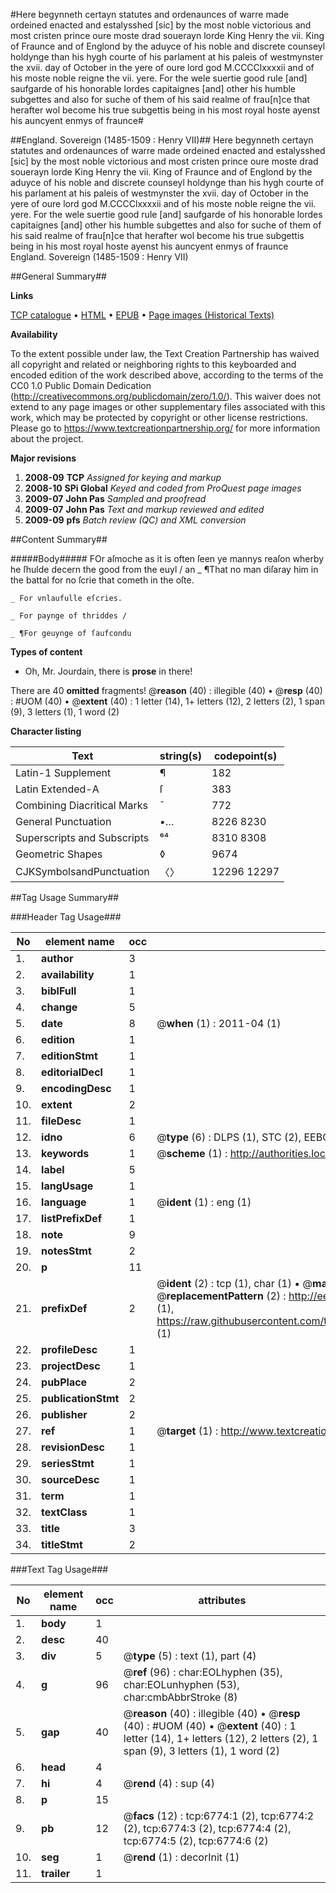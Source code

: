 #Here begynneth certayn statutes and ordenaunces of warre made ordeined enacted and estalysshed [sic] by the most noble victorious and most cristen prince oure moste drad souerayn lorde King Henry the vii. King of Fraunce and of Englond by the aduyce of his noble and discrete counseyl holdynge than his hygh courte of his parlament at his paleis of westmynster the xvii. day of October in the yere of oure lord god M.CCCClxxxxii and of his moste noble reigne the vii. yere. For the wele suertie good rule [and] saufgarde of his honorable lordes capitaignes [and] other his humble subgettes and also for suche of them of his said realme of frau[n]ce that herafter wol become his true subgettis being in his most royal hoste ayenst his auncyent enmys of fraunce#

##England. Sovereign (1485-1509 : Henry VII)##
Here begynneth certayn statutes and ordenaunces of warre made ordeined enacted and estalysshed [sic] by the most noble victorious and most cristen prince oure moste drad souerayn lorde King Henry the vii. King of Fraunce and of Englond by the aduyce of his noble and discrete counseyl holdynge than his hygh courte of his parlament at his paleis of westmynster the xvii. day of October in the yere of oure lord god M.CCCClxxxxii and of his moste noble reigne the vii. yere. For the wele suertie good rule [and] saufgarde of his honorable lordes capitaignes [and] other his humble subgettes and also for suche of them of his said realme of frau[n]ce that herafter wol become his true subgettis being in his most royal hoste ayenst his auncyent enmys of fraunce
England. Sovereign (1485-1509 : Henry VII)

##General Summary##

**Links**

[TCP catalogue](http://www.ota.ox.ac.uk/tcp/)  • 
[HTML](http://tei.it.ox.ac.uk/tcp/Texts-HTML/free/A22/A22826.html)  • 
[EPUB](http://tei.it.ox.ac.uk/tcp/Texts-EPUB/free/A22/A22826.epub) • 
[Page images (Historical Texts)](https://historicaltexts.jisc.ac.uk/eebo-99842144e)

**Availability**

To the extent possible under law, the Text Creation Partnership has waived all copyright and related or neighboring rights to this keyboarded and encoded edition of the work described above, according to the terms of the CC0 1.0 Public Domain Dedication (http://creativecommons.org/publicdomain/zero/1.0/). This waiver does not extend to any page images or other supplementary files associated with this work, which may be protected by copyright or other license restrictions. Please go to https://www.textcreationpartnership.org/ for more information about the project.

**Major revisions**

1. __2008-09__ __TCP__ *Assigned for keying and markup*
1. __2008-10__ __SPi Global__ *Keyed and coded from ProQuest page images*
1. __2009-07__ __John Pas__ *Sampled and proofread*
1. __2009-07__ __John Pas__ *Text and markup reviewed and edited*
1. __2009-09__ __pfs__ *Batch review (QC) and XML conversion*

##Content Summary##

#####Body#####
FOr aſmoche as it is often ſeen ye mannys reaſon wherby he ſhulde decern the good from the euyl / an
    _ ¶That no man diſaray him in the battal for no ſcrie that cometh in the oſte.

    _ For vnlaufulle eſcries.

    _ For paynge of thriddes / 

    _ ¶For geuynge of ſaufcondu

**Types of content**

  * Oh, Mr. Jourdain, there is **prose** in there!

There are 40 **omitted** fragments! 
 @__reason__ (40) : illegible (40)  •  @__resp__ (40) : #UOM (40)  •  @__extent__ (40) : 1 letter (14), 1+ letters (12), 2 letters (2), 1 span (9), 3 letters (1), 1 word (2)

**Character listing**


|Text|string(s)|codepoint(s)|
|---|---|---|
|Latin-1 Supplement|¶|182|
|Latin Extended-A|ſ|383|
|Combining             Diacritical Marks|̄|772|
|General Punctuation|•…|8226 8230|
|Superscripts             and Subscripts|⁶⁴|8310 8308|
|Geometric Shapes|◊|9674|
|CJKSymbolsandPunctuation|〈〉|12296 12297|

##Tag Usage Summary##

###Header Tag Usage###

|No|element name|occ|attributes|
|---|---|---|---|
|1.|__author__|3||
|2.|__availability__|1||
|3.|__biblFull__|1||
|4.|__change__|5||
|5.|__date__|8| @__when__ (1) : 2011-04 (1)|
|6.|__edition__|1||
|7.|__editionStmt__|1||
|8.|__editorialDecl__|1||
|9.|__encodingDesc__|1||
|10.|__extent__|2||
|11.|__fileDesc__|1||
|12.|__idno__|6| @__type__ (6) : DLPS (1), STC (2), EEBO-CITATION (1), PROQUEST (1), VID (1)|
|13.|__keywords__|1| @__scheme__ (1) : http://authorities.loc.gov/ (1)|
|14.|__label__|5||
|15.|__langUsage__|1||
|16.|__language__|1| @__ident__ (1) : eng (1)|
|17.|__listPrefixDef__|1||
|18.|__note__|9||
|19.|__notesStmt__|2||
|20.|__p__|11||
|21.|__prefixDef__|2| @__ident__ (2) : tcp (1), char (1)  •  @__matchPattern__ (2) : ([0-9\-]+):([0-9IVX]+) (1), (.+) (1)  •  @__replacementPattern__ (2) : http://eebo.chadwyck.com/downloadtiff?vid=$1&page=$2 (1), https://raw.githubusercontent.com/textcreationpartnership/Texts/master/tcpchars.xml#$1 (1)|
|22.|__profileDesc__|1||
|23.|__projectDesc__|1||
|24.|__pubPlace__|2||
|25.|__publicationStmt__|2||
|26.|__publisher__|2||
|27.|__ref__|1| @__target__ (1) : http://www.textcreationpartnership.org/docs/. (1)|
|28.|__revisionDesc__|1||
|29.|__seriesStmt__|1||
|30.|__sourceDesc__|1||
|31.|__term__|1||
|32.|__textClass__|1||
|33.|__title__|3||
|34.|__titleStmt__|2||


###Text Tag Usage###

|No|element name|occ|attributes|
|---|---|---|---|
|1.|__body__|1||
|2.|__desc__|40||
|3.|__div__|5| @__type__ (5) : text (1), part (4)|
|4.|__g__|96| @__ref__ (96) : char:EOLhyphen (35), char:EOLunhyphen (53), char:cmbAbbrStroke (8)|
|5.|__gap__|40| @__reason__ (40) : illegible (40)  •  @__resp__ (40) : #UOM (40)  •  @__extent__ (40) : 1 letter (14), 1+ letters (12), 2 letters (2), 1 span (9), 3 letters (1), 1 word (2)|
|6.|__head__|4||
|7.|__hi__|4| @__rend__ (4) : sup (4)|
|8.|__p__|15||
|9.|__pb__|12| @__facs__ (12) : tcp:6774:1 (2), tcp:6774:2 (2), tcp:6774:3 (2), tcp:6774:4 (2), tcp:6774:5 (2), tcp:6774:6 (2)|
|10.|__seg__|1| @__rend__ (1) : decorInit (1)|
|11.|__trailer__|1||
